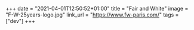 +++
date = "2021-04-01T12:50:52+01:00"
title = "Fair and White"
image = "F-W-25years-logo.jpg"
link_url = "https://www.fw-paris.com/"
tags = ["dev"]
+++
